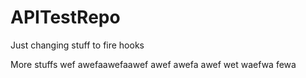 APITestRepo
===========

Just changing stuff to fire hooks

More stuffs
wef
awefaawefaawef
awef
awefa
awef
wet
waefwa
fewa
